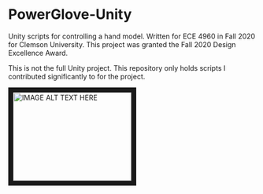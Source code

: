 # PowerGlove-Unity
Unity scripts for controlling a hand model. Written for ECE 4960 in Fall 2020 for Clemson University.
This project was granted the Fall 2020 Design Excellence Award.  

This is not the full Unity project. This repository only holds scripts I contributed significantly to for the project.

<a href="http://www.youtube.com/watch?feature=player_embedded&v=trq30YsJVss
" target="_blank"><img src="http://img.youtube.com/vi/trq30YsJVssE/0.jpg" 
alt="IMAGE ALT TEXT HERE" width="240" height="180" border="10" /></a>
